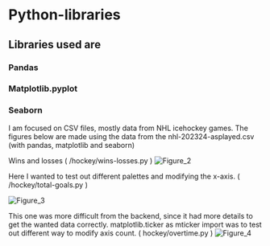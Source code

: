 # Python-libraries

## Libraries used are
### Pandas
### Matplotlib.pyplot
### Seaborn

I am focused on CSV files, mostly data from NHL icehockey games.
The figures below are made using the data from the nhl-202324-asplayed.csv (with pandas, matplotlib and seaborn)

Wins and losses ( /hockey/wins-losses.py )
![Figure_2](https://github.com/user-attachments/assets/eaecee3a-e9c7-48ec-b2ff-7a3a15aa5f3a)

Here I wanted to test out different palettes and modifying the x-axis.
( /hockey/total-goals.py )

![Figure_3](https://github.com/user-attachments/assets/158c86d0-1b29-4ef0-9d7c-d103d31b6485)

This one was more difficult from the backend, since it had more details to get the wanted data correctly.
matplotlib.ticker as mticker import was to test out different way to modify axis count.
( hockey/overtime.py )
![Figure_4](https://github.com/user-attachments/assets/b6986841-0390-4f8d-977d-595b9fc994e2)
